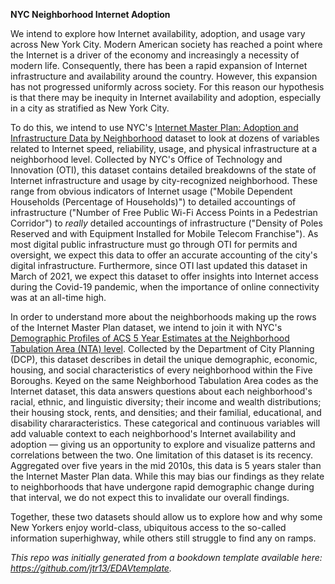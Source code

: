 **NYC Neighborhood Internet Adoption**

We intend to explore how Internet availability, adoption, and usage vary across New York City. Modern American society has reached a point where the Internet is a driver of the economy and increasingly a necessity of modern life. Consequently, there has been a rapid expansion of Internet infrastructure and availability around the country.  However, this expansion has not progressed uniformly across society.  For this reason our hypothesis is that there may be inequity in Internet availability and adoption, especially in a city as stratified as New York City.

To do this, we intend to use NYC's [Internet Master Plan: Adoption and Infrastructure Data by Neighborhood](https://data.cityofnewyork.us/City-Government/Internet-Master-Plan-Adoption-and-Infrastructure-D/fg5j-q5nk) dataset to look at dozens of variables related to Internet speed, reliability, usage, and physical infrastructure at a neighborhood level.  Collected by NYC's Office of Technology and Innovation (OTI), this dataset contains detailed breakdowns of the state of Internet infrastructure and usage by city-recognized neighborhood.  These range from obvious indicators of Internet usage ("Mobile Dependent Households (Percentage of Households)") to detailed accountings of infrastructure ("Number of Free Public Wi-Fi Access Points in a Pedestrian Corridor") to *really* detailed accountings of infrastructure ("Density of Poles Reserved and with Equipment Installed for Mobile Telecom Franchise").  As most digital public infrastructure must go through OTI for permits and oversight, we expect this data to offer an accurate accounting of the city's digital infrastructure.  Furthermore, since OTI last updated this dataset in March of 2021, we expect this dataset to offer insights into Internet access during the Covid-19 pandemic, when the importance of online connectivity was at an all-time high.

In order to understand more about the neighborhoods making up the rows of the Internet Master Plan dataset, we intend to join it with NYC's [Demographic Profiles of ACS 5 Year Estimates at the Neighborhood Tabulation Area (NTA) level](https://data.cityofnewyork.us/City-Government/Demographic-Profiles-of-ACS-5-Year-Estimates-at-th/8cwr-7pqn).  Collected by the Department of City Planning (DCP), this dataset describes in detail the unique demographic, economic, housing, and social characteristics of every neighborhood within the Five Boroughs.  Keyed on the same Neighborhood Tabulation Area codes as the Internet dataset, this data answers questions about each neighborhood's racial, ethnic, and linguistic diversity; their income and wealth distributions;  their housing stock, rents, and densities; and their familial, educational, and disability chararacteristics.  These categorical and continuous variables will add valuable context to each neighborhood's Internet availability and adoption — giving us an opportunity to explore and visualize patterns and correlations between the two.  One limitation of this dataset is its recency.  Aggregated over five years in the mid 2010s, this data is 5 years staler than the Internet Master Plan data.  While this may bias our findings as they relate to neighborhoods that have undergone rapid demographic change during that interval, we do not expect this to invalidate our overall findings.

Together, these two datasets should allow us to explore how and why some New Yorkers enjoy world-class, ubiquitous access to the so-called information superhighway, while others still struggle to find any on ramps.

*This repo was initially generated from a bookdown template available here: https://github.com/jtr13/EDAVtemplate.*	




